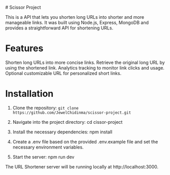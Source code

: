 #﻿ Scissor Project

This is a API that lets you shorten long URLs into shorter and more manageable links. It was built using Node.js, Express, MongoDB and provides a straightforward API for shortening URLs.

# Features

Shorten long URLs into more concise links.
Retrieve the original long URL by using the shortened link.
Analytics tracking to monitor link clicks and usage.
Optional customizable URL for personalized short links.

# Installation

1. Clone the repository:
  ```git clone https://github.com/JewelChidinma/scissor-project.git```

2. Navigate into the project directory:
  cd cissor-project

3. Install the necessary dependencies:
   npm install
4. Create a .env file based on the provided .env.example file and set the necessary environment variables.

5. Start the server:
   npm run dev

The URL Shortener server will be running locally at http://localhost:3000.
